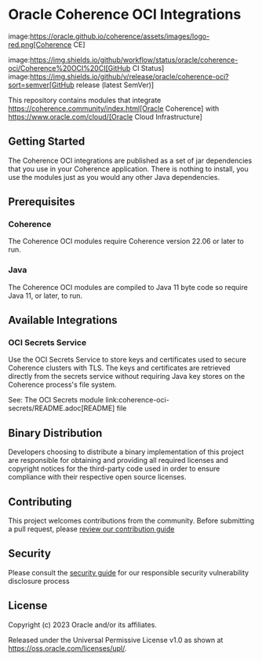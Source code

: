 <!--
  Copyright (c) 2000, 2023, Oracle and/or its affiliates.

  Licensed under the Universal Permissive License v 1.0 as shown at
  https://oss.oracle.com/licenses/upl.
-->

# Oracle Coherence OCI Integrations

image:https://oracle.github.io/coherence/assets/images/logo-red.png[Coherence CE]

image:https://img.shields.io/github/workflow/status/oracle/coherence-oci/Coherence%20OCI%20CI[GitHub CI Status]
image:https://img.shields.io/github/v/release/oracle/coherence-oci?sort=semver[GitHub release (latest SemVer)]

This repository contains modules that integrate https://coherence.community/index.html[Oracle Coherence]
with https://www.oracle.com/cloud/[Oracle Cloud Infrastructure]
   
## Getting Started

The Coherence OCI integrations are published as a set of jar dependencies that you use in your Coherence application.
There is nothing to install, you use the modules just as you would any other Java dependencies.

## Prerequisites

### Coherence
The Coherence OCI modules require Coherence version 22.06 or later to run.

### Java
The Coherence OCI modules are compiled to Java 11 byte code so require Java 11, or later, to run.


## Available Integrations

### OCI Secrets Service

Use the OCI Secrets Service to store keys and certificates used to secure Coherence clusters with TLS.
The keys and certificates are retrieved directly from the secrets service without requiring Java key stores on the Coherence process's file system.

See: The OCI Secrets module link:coherence-oci-secrets/README.adoc[README] file

## Binary Distribution
     
Developers choosing to distribute a binary implementation of this project are responsible for obtaining and providing all required licenses and copyright notices for the third-party code used in order to ensure compliance with their respective open source licenses.


## Contributing

This project welcomes contributions from the community. Before submitting a pull request, please [review our contribution guide](./CONTRIBUTING.md)

## Security

Please consult the [security guide](./SECURITY.md) for our responsible security vulnerability disclosure process

## License

Copyright (c) 2023 Oracle and/or its affiliates.

Released under the Universal Permissive License v1.0 as shown at
<https://oss.oracle.com/licenses/upl/>.